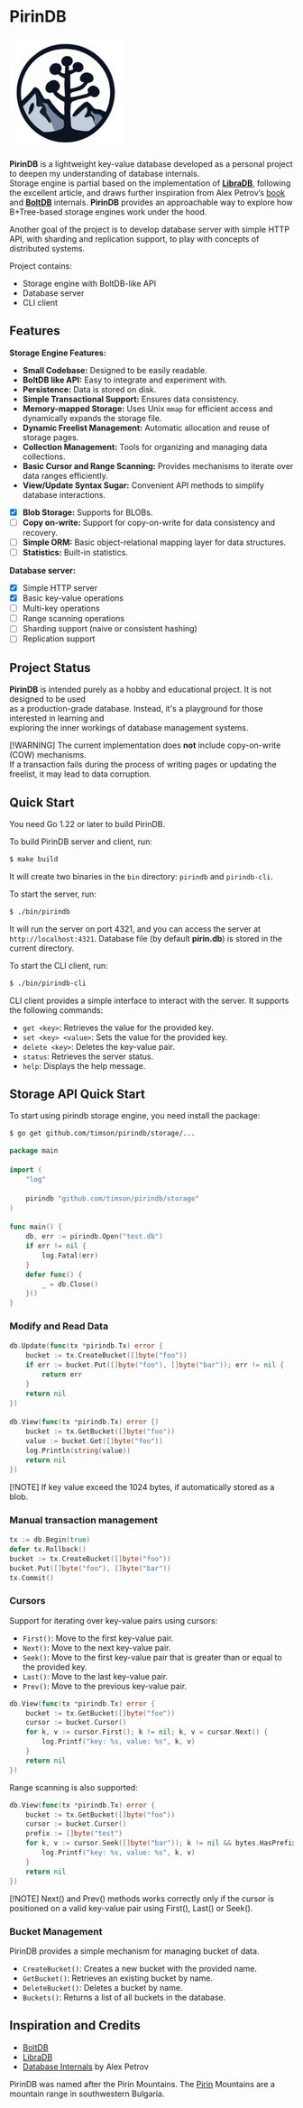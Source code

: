 # PirinDB

<img src="images/pirindb_logo.png" alt="PirinDB Logo" width="200">

**PirinDB** is a lightweight key-value database developed as a personal project to deepen my 
understanding of database internals.  
Storage engine is partial based on the implementation of [**LibraDB**](https://github.com/amit-davidson/LibraDB), 
following the excellent article, and draws further inspiration from Alex Petrov’s [book](https://www.amazon.com/Database-Internals-Deep-Distributed-Systems/dp/1492040347) 
and [**BoltDB**](https://github.com/boltdb/bolt) internals. **PirinDB** provides an approachable way to explore how B+Tree-based storage engines
work under the hood.

Another goal of the project is to develop database server with simple HTTP API, with sharding and 
replication support, to play with concepts of distributed systems.

Project contains:
 - Storage engine with BoltDB-like API
 - Database server
 - CLI client

## Features

**Storage Engine Features:**

- **Small Codebase:** Designed to be easily readable.
- **BoltDB like API:** Easy to integrate and experiment with.
- **Persistence:** Data is stored on disk.
- **Simple Transactional Support:** Ensures data consistency.
- **Memory-mapped Storage:** Uses Unix `mmap` for efficient access and dynamically expands the storage file.
- **Dynamic Freelist Management:** Automatic allocation and reuse of storage pages.
- **Collection Management:** Tools for organizing and managing data collections.
- **Basic Cursor and Range Scanning:** Provides mechanisms to iterate over data ranges efficiently.
- **View/Update Syntax Sugar:** Convenient API methods to simplify database interactions.
- [x] **Blob Storage:** Supports for BLOBs.
- [ ] **Copy on-write:** Support for copy-on-write for data consistency and recovery.
- [ ] **Simple ORM:** Basic object-relational mapping layer for data structures.
- [ ] **Statistics:** Built-in statistics.

**Database server:**

- [x] Simple HTTP server
- [x] Basic key-value operations
- [ ] Multi-key operations
- [ ] Range scanning operations
- [ ] Sharding support (naive or consistent hashing)
- [ ] Replication support

## Project Status

**PirinDB** is intended purely as a hobby and educational project. It is not designed to be used  
as a production-grade database. Instead, it's a playground for those interested in learning and  
exploring the inner workings of database management systems.

[!WARNING]
The current implementation does **not** include copy-on-write (COW) mechanisms.  
If a transaction fails during the process of writing pages or updating the freelist, it may lead 
to data corruption.

## Quick Start
You need Go 1.22 or later to build PirinDB.

To build PirinDB server and client, run:

```bash
$ make build
```
It will create two binaries in the `bin` directory: `pirindb` and `pirindb-cli`.

To start the server, run:

```bash
$ ./bin/pirindb
```
It will run the server on port 4321, and you can access the server at `http://localhost:4321`.
Database file (by default **pirin.db**) is stored in the current directory.

To start the CLI client, run:

```bash
$ ./bin/pirindb-cli
```

CLI client provides a simple interface to interact with the server. It supports the following commands:
- `get <key>`: Retrieves the value for the provided key.
- `set <key> <value>`: Sets the value for the provided key.
- `delete <key>`: Deletes the key-value pair.
- `status`: Retrieves the server status.
- `help`: Displays the help message.



## Storage API Quick Start

To start using pirindb storage engine, you need install the package:

```bash
$ go get github.com/timson/pirindb/storage/...
```

```Go
package main

import (
	"log"

	pirindb "github.com/timson/pirindb/storage"
)

func main() {
	db, err := pirindb.Open("test.db")
	if err != nil {
		log.Fatal(err)
	}
	defer func() {
		_ = db.Close()
	}()
}

```

### Modify and Read Data

```Go
db.Update(func(tx *pirindb.Tx) error {
	bucket := tx.CreateBucket([]byte("foo"))
    if err := bucket.Put([]byte("foo"), []byte("bar")); err != nil {
        return err
    }
    return nil
})

db.View(func(tx *pirindb.Tx) error {)
    bucket := tx.GetBucket([]byte("foo"))
    value := bucket.Get([]byte("foo"))
    log.Println(string(value))
    return nil
})
```
[!NOTE]
If key value exceed the 1024 bytes, if automatically stored as a blob.


### Manual transaction management

```Go
tx := db.Begin(true)
defer tx.Rollback()
bucket := tx.CreateBucket([]byte("foo"))
bucket.Put([]byte("foo"), []byte("bar"))
tx.Commit()
```

### Cursors

Support for iterating over key-value pairs using cursors:
- `First()`: Move to the first key-value pair.
- `Next()`: Move to the next key-value pair.
- `Seek()`: Move to the first key-value pair that is greater than or equal to the provided key.
- `Last()`: Move to the last key-value pair.
- `Prev()`: Move to the previous key-value pair.

```Go
db.View(func(tx *pirindb.Tx) error {
    bucket := tx.GetBucket([]byte("foo"))
    cursor := bucket.Cursor()
    for k, v := cursor.First(); k != nil; k, v = cursor.Next() {
        log.Printf("key: %s, value: %s", k, v)
    }
    return nil
})
```
Range scanning is also supported:

```Go
db.View(func(tx *pirindb.Tx) error {
    bucket := tx.GetBucket([]byte("foo"))
    cursor := bucket.Cursor()
    prefix := []byte("test")
    for k, v := cursor.Seek([]byte("bar")); k != nil && bytes.HasPrefix(k, prefix); k, v = cursor.Next() {
        log.Printf("key: %s, value: %s", k, v)
    }
    return nil
})
```

[!NOTE]
Next() and Prev() methods works correctly only if the cursor is positioned on a valid key-value pair using 
First(), Last() or Seek().

### Bucket Management

PirinDB provides a simple mechanism for managing bucket of data.

- `CreateBucket()`: Creates a new bucket with the provided name.
- `GetBucket()`: Retrieves an existing bucket by name.
- `DeleteBucket()`: Deletes a bucket by name.
- `Buckets()`: Returns a list of all buckets in the database.



## Inspiration and Credits

- [BoltDB](https://github.com/boltdb/bolt)
- [LibraDB](https://github.com/amit-davidson/LibraDB)
- [Database Internals](https://www.amazon.com/Database-Internals-Deep-Distributed-Systems/dp/1492040347) by Alex Petrov

PirinDB was named after the Pirin Mountains. 
The [Pirin](https://en.wikipedia.org/wiki/Pirin) Mountains are a mountain 
range in southwestern Bulgaria.